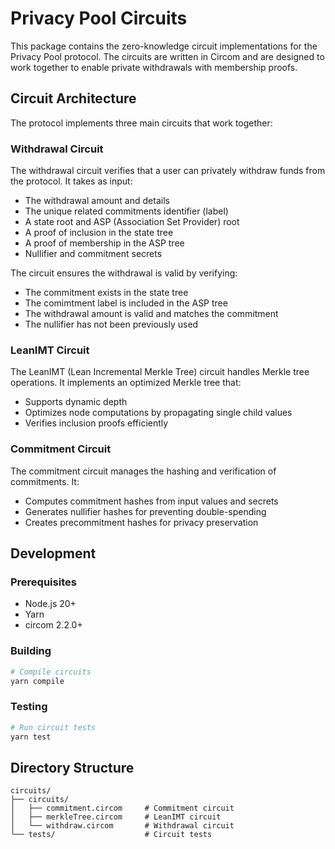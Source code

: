 # Privacy Pool Circuits

This package contains the zero-knowledge circuit implementations for the Privacy Pool protocol. The circuits are written in Circom and are designed to work together to enable private withdrawals with membership proofs.

## Circuit Architecture

The protocol implements three main circuits that work together:

### Withdrawal Circuit

The withdrawal circuit verifies that a user can privately withdraw funds from the protocol. It takes as input:

- The withdrawal amount and details
- The unique related commitments identifier (label)
- A state root and ASP (Association Set Provider) root
- A proof of inclusion in the state tree
- A proof of membership in the ASP tree
- Nullifier and commitment secrets

The circuit ensures the withdrawal is valid by verifying:

- The commitment exists in the state tree
- The comimtment label is included in the ASP tree
- The withdrawal amount is valid and matches the commitment
- The nullifier has not been previously used

### LeanIMT Circuit

The LeanIMT (Lean Incremental Merkle Tree) circuit handles Merkle tree operations. It implements an optimized Merkle tree that:

- Supports dynamic depth
- Optimizes node computations by propagating single child values
- Verifies inclusion proofs efficiently

### Commitment Circuit

The commitment circuit manages the hashing and verification of commitments. It:

- Computes commitment hashes from input values and secrets
- Generates nullifier hashes for preventing double-spending
- Creates precommitment hashes for privacy preservation

## Development

### Prerequisites

- Node.js 20+
- Yarn
- circom 2.2.0+

### Building

```bash
# Compile circuits
yarn compile
```

### Testing

```bash
# Run circuit tests
yarn test
```

## Directory Structure

```
circuits/
├── circuits/
│   ├── commitment.circom     # Commitment circuit
│   ├── merkleTree.circom     # LeanIMT circuit
│   └── withdraw.circom       # Withdrawal circuit
└── tests/                    # Circuit tests
```
